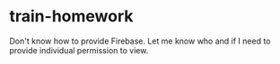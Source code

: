 # train-homework

Don't know how to provide Firebase. Let me know who and if I need to provide individual permission to view.
